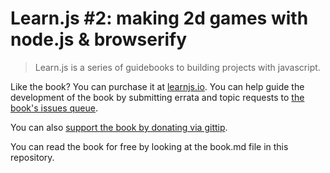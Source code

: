 # Learn.js #2: making 2d games with node.js & browserify
> Learn.js is a series of guidebooks to building projects with javascript.

Like the book? You can purchase it at [learnjs.io](http://learnjs.io). You can help guide the development of the book by submitting errata and topic requests to [the book's issues queue](https://github.com/learn-js/learnjs-02-2d-games/issues).

You can also [support the book by donating via gittip](https://www.gittip.com/sethvincent).

You can read the book for free by looking at the book.md file in this repository.